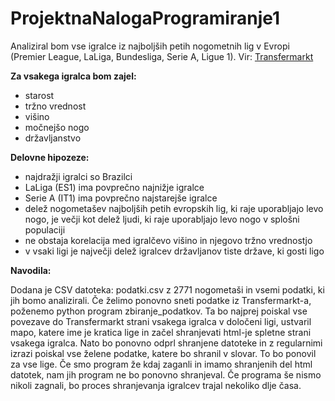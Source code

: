 # ProjektnaNalogaProgramiranje1

Analiziral bom vse igralce iz najboljših petih nogometnih lig v Evropi (Premier League, LaLiga, Bundesliga, Serie A, Ligue 1). Vir: [Transfermarkt](https://www.transfermarkt.com/)

**Za vsakega igralca bom zajel:**

- starost
- tržno vrednost
- višino 
- močnejšo nogo
- državljanstvo


**Delovne hipozeze:**

- najdražji igralci so Brazilci
- LaLiga (ES1) ima povprečno najnižje igralce
- Serie A (IT1) ima povprečno najstarejše igralce
- delež nogometašev najboljših petih evropskih lig, ki raje uporabljajo levo nogo, je večji kot delež ljudi, ki raje uporabljajo levo nogo v splošni populaciji
- ne obstaja korelacija med igralčevo višino in njegovo tržno vrednostjo
- v vsaki ligi je največji delež igralcev državljanov tiste države, ki gosti ligo


**Navodila:**

Dodana je CSV datoteka: podatki.csv z 2771 nogometaši in vsemi podatki, ki jih bomo analizirali. Če želimo ponovno sneti podatke iz Transfermarkt-a, poženemo python program zbiranje_podatkov. Ta bo najprej poiskal vse povezave do Transfermarkt strani vsakega igralca v določeni ligi, ustvaril mapo, katere ime je kratica lige in začel shranjevati html-je spletne strani vsakega igralca. Nato bo ponovno odprl shranjene datoteke in z regularnimi izrazi poiskal vse želene podatke, katere bo shranil v slovar. To bo ponovil za vse lige. Če smo program že kdaj zaganli in imamo shranjenih del html datotek, nam jih program ne bo ponovno shranjeval. Če programa še nismo nikoli zagnali, bo proces shranjevanja igralcev trajal nekoliko dlje časa. 
